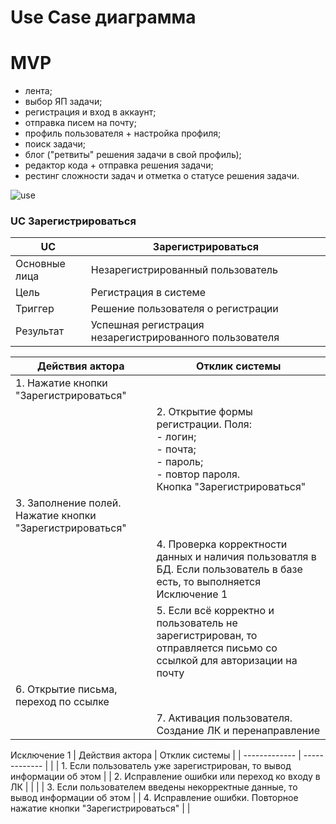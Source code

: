 # Use Case диаграмма

# MVP
- лента;
- выбор ЯП задачи;
- регистрация и вход в аккаунт;
- отправка писем на почту;
- профиль пользователя + настройка профиля;
- поиск задачи;
- блог ("ретвиты" решения задачи в свой профиль);
- редактор кода + отправка решения задачи;
- рестинг сложности задач и отметка о статусе решения задачи.
  
![use](https://www.plantuml.com/plantuml/svg/fLNBQjj05DthAuPil8e_e8iI20qK0YbntBsGhkMXgcGqKjfb71fQI22GJLTjsZzmqne_KjU_CFD7EJEIzOusNNWqC_UUSy_SEOCFH6n7SVBUPuaWo-hPJXn6mZ8VjYU_oRbSo9cwmFUtNAgfkiHyYTy_-I1dSYCtwbgkcDnYur7T8Da4r2K0MEynMx1X4977HKmHkKD1KSx-zN-PJwkyFPp1iGK9AvkWnhrcL5Fv5oCgCFa8_0RJQyDmHEI-vVIXXEXGXTKDzcuDTC2zO3Wf0U-Gj8A-fGaVXzxhe4l8rcnyaaiS9sNKGjv4uOZxb9y5o9z8kqAoRWgq0p1d61QWckTRgrIJVKw7OplmAZtuWPm_WA-rk5A73L5JnYkNnpiP7VhX2ysgFcS7rkhFRF6kXFcEWbkZ_065qJocEwk-x8wHQgR0FIKH-kTqCgeHt4ChRa6kc-MEUE3Mik_Wc5-GTy7KhLnWiPOpatiu3aD1n-XBOdlKYe3FPaOfccek7KrApMVgPqG3yic9UU0Do8wSySaavc7GPJTrbT7gti-DbwRw5d2YSYjA1XY4Vg9PSOqH7Wf5S3Xt12lSpS9HyqtLD_RtN-RURebbvgsIrfvJTSc0oapT3EIbMZ1bLvUinVgL47l1w6CCApGeaWb8yjj-fe29zLgXcRTCnYvL5zzfBYfNebd18jf-zy_brZpD-icaNqWjCdkb9wkvIXrgw4AuwcG67XuuVkAIrUMTj7XJL5xX00F-19u0 "use")



### UC Зарегистрироваться
| UC | Зарегистрироваться |
| ------------- | ------------- |
| Основные лица | Незарегистрированный пользователь |
| Цель | Регистрация в системе |
| Триггер | Решение пользователя о регистрации  |
| Результат | Успешная регистрация незарегистрированного пользователя |

| Действия актора | Отклик системы |
| ------------- | ------------- |
| 1. Нажатие кнопки "Зарегистрироваться" |   |
|   |  2. Открытие формы регистрации. Поля:<br/>- логин;<br/>- почта;<br/>- пароль;<br/>- повтор пароля.<br/>Кнопка "Зарегистрироваться"|
| 3. Заполнение полей. Нажатие кнопки "Зарегистрироваться" |   |
|  | 4. Проверка корректности данных и наличия пользоватля в БД. Если пользователь в базе есть, то выполняется Исключение 1  |
|  | 5. Если всё корректно и пользователь не зарегистрирован, то отправляется письмо со ссылкой для авторизации на почту |
| 6. Открытие письма, переход по ссылке |  |
|  | 7. Активация пользователя. Создание ЛК и перенаправление |

Исключение 1
| Действия актора | Отклик системы |
| ------------- | ------------- |
|  | 1. Если пользователь уже зарегистрирован, то вывод информации об этом  |
| 2. Исправление ошибки или переход ко входу в ЛК |   |
|  | 3. Если пользователем введены некорректные данные, то вывод информации об этом  |
| 4. Исправление ошибки. Повторное нажатие кнопки "Зарегистрироваться" |   |

